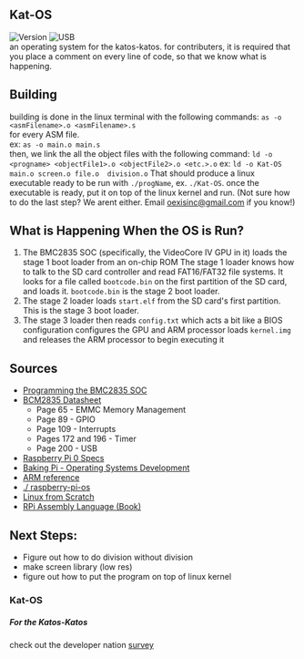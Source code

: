 ## Kat-OS
![Version][Screen04] ![USB][NoUSB]<br>
an operating system for the katos-katos. for contributers, it is required that you place a comment on every line of code, so that we know what is happening.

## Building
building is done in the linux terminal with the following commands:
`as -o <asmFilename>.o <asmFilename>.s`  
for every ASM file.  
ex: `as -o main.o main.s`  
then, we link the all the object files with the following command:
`ld -o <progname> <objectFile1>.o <objectFile2>.o <etc.>.o`
ex: `ld -o Kat-OS main.o screen.o file.o  division.o`
That should produce a linux executable ready to be run with `./progName`, ex. `./Kat-OS`. once the executable is ready, put it on top of the linux kernel and run. (Not sure how to do the last step? We arent either. Email oexisinc@gmail.com if you know!)

## What is Happening When the OS is Run?
1. The BMC2835 SOC (specifically, the VideoCore IV GPU in it) loads the stage 1 boot loader from an on-chip ROM
    The stage 1 loader knows how to talk to the SD card controller and read FAT16/FAT32 file systems. It looks for a file called `bootcode.bin` on the first partition of the SD card, and loads it. `bootcode.bin` is the stage 2 boot loader.
2. The stage 2 loader loads `start.elf` from the SD card's first partition. This is the stage 3 boot loader.
3. The stage 3 loader then reads `config.txt` which acts a bit like a BIOS configuration configures the GPU and ARM processor loads `kernel.img` and releases the ARM processor to begin executing it

## Sources
 * [Programming the BMC2835 SOC](https://www.glennklockwood.com/embedded/bmc2835-gpio.html)
 * [BCM2835 Datasheet](https://datasheets.raspberrypi.org/bcm2835/bcm2835-peripherals.pdf)
   * Page 65 - EMMC Memory Management
   * Page 89 - GPIO
   * Page 109 - Interrupts
   * Pages 172 and 196 - Timer
   * Page 200 - USB
 * [Raspberry Pi 0 Specs](https://cdn.sparkfun.com/assets/learn_tutorials/6/7/6/PiZero_1.pdf)
 * [Baking Pi - Operating Systems Development](https://www.cl.cam.ac.uk/projects/raspberrypi/tutorials/os/downloads.html)
 * [ARM reference](https://www.keil.com/support/man/docs/armasm/armasm_dom1361289850039.htm)
 * [./ raspberry-pi-os](https://s-matyukevich.github.io/raspberry-pi-os/docs/lesson01/rpi-os.html)
 * [Linux from Scratch](https://www.linuxfromscratch.org/lfs/read.html)
 * [RPi Assembly Language (Book)](https://www.brucesmith.info/rosal.html)

## Next Steps:
 * Figure out how to do division without division
 * make screen library (low res)
 * figure out how to put the program on top of linux kernel

### Kat-OS
##### For the Katos-Katos
check out the developer nation [survey](https://developereconomics.net?member_id=mDPfdlI4&lang=en&locale=en)  

[OK01]: https://img.shields.io/badge/Version-OK01-blue
[OK02]: https://img.shields.io/badge/Version-OK02-blue
[OK03]: https://img.shields.io/badge/Version-OK03-blue
[OK04]: https://img.shields.io/badge/Version-OK04-blue
[OK05]: https://img.shields.io/badge/Version-OK05-blue
[Screen01]: https://img.shields.io/badge/Version-Screen01-blue
[Screen02]: https://img.shields.io/badge/Version-Screen02-blue
[Screen03]: https://img.shields.io/badge/Version-Screen03-blue
[Screen04]: https://img.shields.io/badge/Version-Screen04-blue
[Input01]: https://img.shields.io/badge/Version-Input01-blue
[Input02]: https://img.shields.io/badge/Version-Input02-blue

[NoUSB]: https://img.shields.io/badge/USB-No-brightgreen
[USB]: https://img.shields.io/badge/USB-Yes-brightgreen
